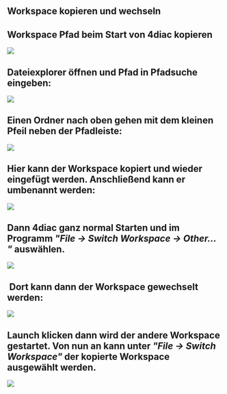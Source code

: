 ## Workspace kopieren und wechseln

## Workspace Pfad beim Start von 4diac kopieren 

![](https://user-images.githubusercontent.com/113907528/215513936-b450b525-ec65-4433-be80-6b483dad726e.png)

## **Dateiexplorer öffnen und Pfad in Pfadsuche eingeben:**

![](https://user-images.githubusercontent.com/113907528/215515807-59f520dc-cc65-405b-bc04-31cd97373980.png)

## Einen Ordner nach oben gehen mit dem kleinen Pfeil neben der Pfadleiste:

![](https://user-images.githubusercontent.com/113907528/215515961-ade8ddc9-774d-40d6-995d-23ed96e549f9.png)

## Hier kann der Workspace kopiert und wieder eingefügt werden. Anschließend kann er umbenannt werden:

![](https://user-images.githubusercontent.com/113907528/215516587-4c40ff1b-9f4e-47a0-a6f4-f02328bb2ca9.png)

## Dann 4diac ganz normal Starten und im Programm _"File -> Switch Workspace -> Other... "_ auswählen.   

![](https://user-images.githubusercontent.com/113907528/215516907-d5491a3a-1ffc-4c78-ae42-57f7b70f66f8.png)

##  Dort kann dann der Workspace gewechselt werden:

![](https://user-images.githubusercontent.com/113907528/215517339-1eed1cab-2dbc-4066-b439-bb2de80a8f5e.png)

## Launch klicken dann wird der andere Workspace gestartet. Von nun an kann unter _"File -> Switch Workspace"_ der kopierte Workspace ausgewählt werden.

![](https://user-images.githubusercontent.com/113907528/215517662-e53ca191-d1b0-44ae-8513-96ea49ad015a.png)
